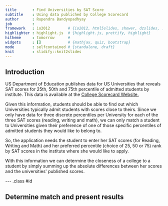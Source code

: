 ```yaml
---
title       : Find Universities by SAT Score
subtitle    : Using data publiched by College Scorecard
author      : Rupendra Bandyopadhyay
job         : 
framework   : io2012        # {io2012, html5slides, shower, dzslides, ...}
highlighter : highlight.js  # {highlight.js, prettify, highlight}
hitheme     : tomorrow      # 
widgets     : []            # {mathjax, quiz, bootstrap}
mode        : selfcontained # {standalone, draft}
knit        : slidify::knit2slides
---
```


## Introduction

US Department of Education publishes data for US Universities that reveals SAT scores for 25th, 50th and 75th percentile of admitted students by institute. This data is available at the [College Scorecard Website.](https://collegescorecard.ed.gov/data)

Given this information, students should be able to find out which Universities typically admit students with scores close to theirs. Since we only have data for three discrete percentiles per University for each of the three SAT scores (reading, writing and math), we can only match a student to Universities given their preference of one of those specific percentiles of admitted students they would like to belong to.

So, the application needs the student to enter her SAT scores (for Reading, Writing and Math) and her preferred percentile (choice of 25, 50 or 75) rank by SAT scores in the institute where she would like to apply.

With this information we can determine the closeness of a college to a student by simply summing up the absolute differences between her scores and the universities' published scores.

--- .class #id 

## Determine match and present results




